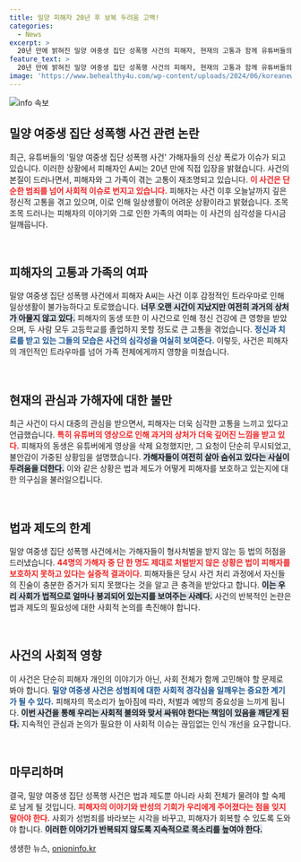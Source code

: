 ```yaml
---
title: 밀양 피해자 20년 후 보복 두려움 고백!
categories:
  - News
excerpt: >
  20년 만에 밝혀진 밀양 여중생 집단 성폭행 사건의 피해자, 현재의 고통과 함께 유튜버들의 신상 폭로로 인한 추가 피해를 고백하다! 사건의 진실이 드러나는 가운데, 피해자와 가족의 아픔은 여전히 이어지고 있다.
feature_text: >
  20년 만에 밝혀진 밀양 여중생 집단 성폭행 사건의 피해자, 현재의 고통과 함께 유튜버들의 신상 폭로로 인한 추가 피해를 고백하다! 사건의 진실이 드러나는 가운데, 피해자와 가족의 아픔은 여전히 이어지고 있다.
image: 'https://www.behealthy4u.com/wp-content/uploads/2024/06/koreanews.jpg'
---
```


<p><img src="https://www.behealthy4u.com/wp-content/uploads/2024/06/koreanews.jpg" alt="info 속보" /></p>

<h2 data-ke-size="size26">밀양 여중생 집단 성폭행 사건 관련 논란</h2>

<p data-ke-size="size16">최근, 유튜버들의 '밀양 여중생 집단 성폭행 사건' 가해자들의 신상 폭로가 이슈가 되고 있습니다. 이러한 상황에서 피해자인 A씨는 20년 만에 직접 입장을 밝혔습니다. 사건의 본질이 드러나면서, 피해자와 그 가족이 겪는 고통이 재조명되고 있습니다. <b><span style="color: #ee2323;">이 사건은 단순한 범죄를 넘어 사회적 이슈로 번지고 있습니다.</span></b> 피해자는 사건 이후 오늘날까지 깊은 정신적 고통을 겪고 있으며, 이로 인해 일상생활이 어려운 상황이라고 밝혔습니다. 조목조목 드러나는 피해자의 이야기와 그로 인한 가족의 여파는 이 사건의 심각성을 다시금 일깨웁니다.</p>

<p data-ke-size="size16">&nbsp;</p>

<h2 data-ke-size="size26">피해자의 고통과 가족의 여파</h2>

<p data-ke-size="size16">밀양 여중생 집단 성폭행 사건에서 피해자 A씨는 사건 이후 감정적인 트라우마로 인해 일상생활이 불가능하다고 토로했습니다. <b><span style="background-color: #21538527;">너무 오랜 시간이 지났지만 여전히 과거의 상처가 아물지 않고 있다.</span></b> 피해자의 동생 또한 이 사건으로 인해 정신 건강에 큰 영향을 받았으며, 두 사람 모두 고등학교를 졸업하지 못할 정도로 큰 고통을 겪었습니다. <b><span style="color: #1a5490;">정신과 치료를 받고 있는 그들의 모습은 사건의 심각성을 여실히 보여준다.</span></b> 이렇듯, 사건은 피해자의 개인적인 트라우마를 넘어 가족 전체에게까지 영향을 미쳤습니다.</p>

<p data-ke-size="size16">&nbsp;</p>

<h2 data-ke-size="size26">현재의 관심과 가해자에 대한 불만</h2>

<p data-ke-size="size16">최근 사건이 다시 대중의 관심을 받으면서, 피해자는 더욱 심각한 고통을 느끼고 있다고 언급했습니다. <b><span style="color: #ee2323;">특히 유튜버의 영상으로 인해 과거의 상처가 더욱 깊어진 느낌을 받고 있다.</span></b> 피해자의 동생은 유튜버에게 영상을 삭제 요청했지만, 그 요청이 단순히 무시되었고, 불안감이 가중된 상황임을 설명했습니다. <b><span style="background-color: #21538527;">가해자들이 여전히 살아 숨쉬고 있다는 사실이 두려움을 더한다.</span></b> 이와 같은 상황은 법과 제도가 어떻게 피해자를 보호하고 있는지에 대한 의구심을 불러일으킵니다.</p>

<p data-ke-size="size16">&nbsp;</p>

<h2 data-ke-size="size26">법과 제도의 한계</h2>

<p data-ke-size="size16">밀양 여중생 집단 성폭행 사건에서는 가해자들이 형사처벌을 받지 않는 등 법의 허점을 드러냈습니다. <b><span style="color: #ee2323;">44명의 가해자 중 단 한 명도 제대로 처벌받지 않은 상황은 법이 피해자를 보호하지 못하고 있다는 실증적 결과이다.</span></b> 피해자들은 당시 사건 처리 과정에서 자신들의 진술이 충분한 증거가 되지 못했다는 것을 알고 큰 충격을 받았다고 합니다. <b><span style="background-color: #21538527;">이는 우리 사회가 법적으로 얼마나 붕괴되어 있는지를 보여주는 사례다.</span></b> 사건의 반복적인 논란은 법과 제도의 필요성에 대한 사회적 논의를 촉진해야 합니다.</p>

<p data-ke-size="size16">&nbsp;</p>

<h2 data-ke-size="size26">사건의 사회적 영향</h2>

<p data-ke-size="size16">이 사건은 단순히 피해자 개인의 이야기가 아닌, 사회 전체가 함께 고민해야 할 문제로 봐야 합니다. <b><span style="color: #1a5490;">밀양 여중생 사건은 성범죄에 대한 사회적 경각심을 일깨우는 중요한 계기가 될 수 있다.</span></b> 피해자의 목소리가 높아짐에 따라, 처벌과 예방의 중요성을 느끼게 됩니다. <b><span style="background-color: #21538527;">이번 사건을 통해 우리는 사회적 불의와 맞서 싸워야 한다는 책임이 있음을 깨닫게 된다.</span></b> 지속적인 관심과 논의가 필요한 이 사회적 이슈는 끊임없는 인식 개선을 요구합니다.</p>

<p data-ke-size="size16">&nbsp;</p>

<h2 data-ke-size="size26">마무리하며</h2>

<p data-ke-size="size16">결국, 밀양 여중생 집단 성폭행 사건은 법과 제도뿐 아니라 사회 전체가 물려야 할 숙제로 남게 될 것입니다. <b><span style="color: #ee2323;">피해자의 이야기와 반성의 기회가 우리에게 주어졌다는 점을 잊지 말아야 한다.</span></b> 사회가 성범죄를 바라보는 시각을 바꾸고, 피해자가 회복할 수 있도록 도와야 합니다. <b><span style="background-color: #21538527;">이러한 이야기가 반복되지 않도록 지속적으로 목소리를 높여야 한다.</span></b> </p>

<p data-ke-size="size16"></p>
생생한 뉴스, <a href="https://onioninfo.kr" rel="dofollow">onioninfo.kr</a>



